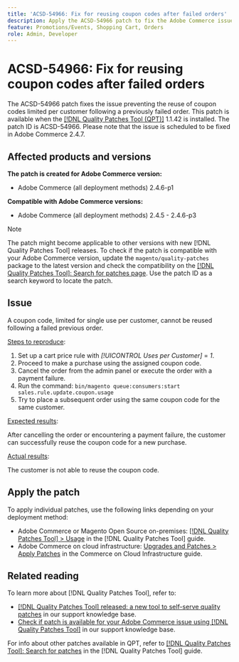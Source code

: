 ```yaml
---
title: 'ACSD-54966: Fix for reusing coupon codes after failed orders'
description: Apply the ACSD-54966 patch to fix the Adobe Commerce issue preventing the reuse of coupon codes limited per promotions and shopping cart following a previously failed order.
feature: Promotions/Events, Shopping Cart, Orders
role: Admin, Developer
---
```

# ACSD-54966: Fix for reusing coupon codes after failed orders

The ACSD-54966 patch fixes the issue preventing the reuse of coupon codes limited per customer following a previously failed order. This patch is available when the [[!DNL Quality Patches Tool (QPT)]](/help/announcements/adobe-commerce-announcements/magento-quality-patches-released-new-tool-to-self-serve-quality-patches.md) 1.1.42 is installed. The patch ID is ACSD-54966. Please note that the issue is scheduled to be fixed in Adobe Commerce 2.4.7.

## Affected products and versions

**The patch is created for Adobe Commerce version:**

* Adobe Commerce (all deployment methods) 2.4.6-p1

**Compatible with Adobe Commerce versions:**

* Adobe Commerce (all deployment methods) 2.4.5 - 2.4.6-p3

>[!NOTE]
>
>The patch might become applicable to other versions with new [!DNL Quality Patches Tool] releases. To check if the patch is compatible with your Adobe Commerce version, update the `magento/quality-patches` package to the latest version and check the compatibility on the [[!DNL Quality Patches Tool]: Search for patches page](https://experienceleague.adobe.com/tools/commerce-quality-patches/index.html). Use the patch ID as a search keyword to locate the patch.

## Issue

A coupon code, limited for single use per customer, cannot be reused following a failed previous order. 

<u>Steps to reproduce</u>:

1. Set up a cart price rule with *[!UICONTROL Uses per Customer]* = *1*.
1. Proceed to make a purchase using the assigned coupon code.
1. Cancel the order from the admin panel or execute the order with a payment failure.
1. Run the command: `bin/magento queue:consumers:start sales.rule.update.coupon.usage`  
1. Try to place a subsequent order using the same coupon code for the same customer.

<u>Expected results</u>:

After cancelling the order or encountering a payment failure, the customer can successfully reuse the coupon code for a new purchase.

<u>Actual results</u>:

The customer is not able to reuse the coupon code.

## Apply the patch

To apply individual patches, use the following links depending on your deployment method:

* Adobe Commerce or Magento Open Source on-premises: [[!DNL Quality Patches Tool] > Usage](https://experienceleague.adobe.com/docs/commerce-operations/tools/quality-patches-tool/usage.html) in the [!DNL Quality Patches Tool] guide.
* Adobe Commerce on cloud infrastructure: [Upgrades and Patches > Apply Patches](https://experienceleague.adobe.com/docs/commerce-cloud-service/user-guide/develop/upgrade/apply-patches.html) in the Commerce on Cloud Infrastructure guide.

## Related reading

To learn more about [!DNL Quality Patches Tool], refer to:

* [[!DNL Quality Patches Tool] released: a new tool to self-serve quality patches](/help/announcements/adobe-commerce-announcements/magento-quality-patches-released-new-tool-to-self-serve-quality-patches.md) in our support knowledge base.
* [Check if patch is available for your Adobe Commerce issue using [!DNL Quality Patches Tool]](/help/support-tools/patches-available-in-qpt-tool/check-patch-for-magento-issue-with-magento-quality-patches.md) in our support knowledge base.

For info about other patches available in QPT, refer to [[!DNL Quality Patches Tool]: Search for patches](https://experienceleague.adobe.com/tools/commerce-quality-patches/index.html) in the [!DNL Quality Patches Tool] guide.
